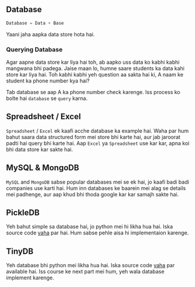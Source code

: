 ## Database

```python
Database = Data + Base
```

Yaani jaha aapka data store hota hai. 


### Querying Database
Agar aapne data store kar liya hai toh, ab aapko uss data ko kabhi kabhi mangwana bhi padega. Jaise maan lo, humne saare students ka data kahi store kar liya hai. Toh kabhi kabhi yeh question aa sakta hai ki, A naam ke student ka phone number kya hai?

Tab database se aap A ka phone number check karenge. Iss process ko bolte hai `database` se `query` karna.

## Spreadsheet / Excel

`Spreadsheet` / `Excel` ek kaafi acche database ka example hai. Waha par hum bahut saara data structured form mei store bhi karte hai, aur jab jaroorat padti hai query bhi karte hai. Aap `Excel` ya `Spreadsheet` use kar kar, apna koi bhi data store kar sakte hai.

## MySQL & MongoDB

`MySQL` and `MongoDB` sabse popular databases mei se ek hai, jo kaafi badi badi companies use karti hai. Hum inn databases ke baarein mei alag se details mei padhenge, aur aap khud bhi thoda google kar kar samajh sakte hai.

## PickleDB
Yeh bahut simple sa database hai, jo python mei hi likha hua hai. Iska source code [yaha](https://github.com/patx/pickledb) par hai. Hum sabse pehle aisa hi implementaion karenge.

## TinyDB
Yeh database bhi python mei likha hua hai. Iska source code [yaha](https://github.com/msiemens/tinydb) par available hai. Iss course ke next part mei hum, yeh wala database implement karenge.
